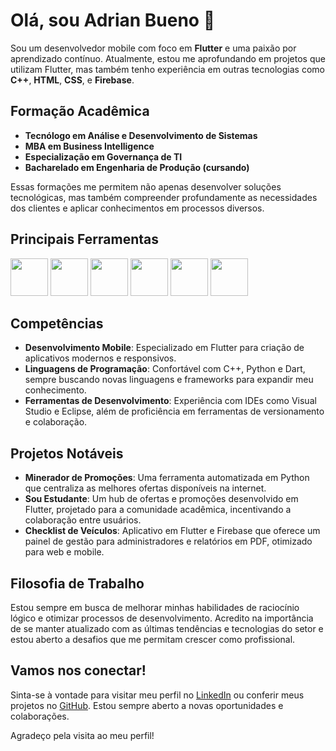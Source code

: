 # Olá, sou Adrian Bueno 👋

Sou um desenvolvedor mobile com foco em **Flutter** e uma paixão por aprendizado contínuo. Atualmente, estou me aprofundando em projetos que utilizam Flutter, mas também tenho experiência em outras tecnologias como **C++**, **HTML**, **CSS**, e **Firebase**.

## Formação Acadêmica

- **Tecnólogo em Análise e Desenvolvimento de Sistemas**
- **MBA em Business Intelligence**
- **Especialização em Governança de TI**
- **Bacharelado em Engenharia de Produção (cursando)**

Essas formações me permitem não apenas desenvolver soluções tecnológicas, mas também compreender profundamente as necessidades dos clientes e aplicar conhecimentos em processos diversos.

## Principais Ferramentas

<div>  
   
   <img src="https://cdn.jsdelivr.net/gh/devicons/devicon@latest/icons/flutter/flutter-original.svg" width="60"/>
   <img src="https://cdn.jsdelivr.net/gh/devicons/devicon@latest/icons/cplusplus/cplusplus-original.svg" width="60"/>
   <img src="https://cdn.jsdelivr.net/gh/devicons/devicon@latest/icons/firebase/firebase-original.svg" width="60"/>
   <img src="https://cdn.jsdelivr.net/gh/devicons/devicon@latest/icons/visualstudio/visualstudio-original.svg" width="60"/>
   <img src="https://cdn.jsdelivr.net/gh/devicons/devicon@latest/icons/eclipse/eclipse-original.svg" width="60"/>
   <img src="https://cdn.jsdelivr.net/gh/devicons/devicon@latest/icons/python/python-original.svg" width="60"/>        
          
          
</div>



## Competências

- **Desenvolvimento Mobile**: Especializado em Flutter para criação de aplicativos modernos e responsivos.
- **Linguagens de Programação**: Confortável com C++, Python e Dart, sempre buscando novas linguagens e frameworks para expandir meu conhecimento.
- **Ferramentas de Desenvolvimento**: Experiência com IDEs como Visual Studio e Eclipse, além de proficiência em ferramentas de versionamento e colaboração.

## Projetos Notáveis

- **Minerador de Promoções**: Uma ferramenta automatizada em Python que centraliza as melhores ofertas disponíveis na internet.
- **Sou Estudante**: Um hub de ofertas e promoções desenvolvido em Flutter, projetado para a comunidade acadêmica, incentivando a colaboração entre usuários.
- **Checklist de Veículos**: Aplicativo em Flutter e Firebase que oferece um painel de gestão para administradores e relatórios em PDF, otimizado para web e mobile.

## Filosofia de Trabalho

Estou sempre em busca de melhorar minhas habilidades de raciocínio lógico e otimizar processos de desenvolvimento. Acredito na importância de se manter atualizado com as últimas tendências e tecnologias do setor e estou aberto a desafios que me permitam crescer como profissional.

## Vamos nos conectar!

Sinta-se à vontade para visitar meu perfil no [LinkedIn](https://www.linkedin.com/in/euadrian/) ou conferir meus projetos no [GitHub](https://github.com/buenobr). Estou sempre aberto a novas oportunidades e colaborações.
<!--
## Estatísticas do GitHub

![Estatísticas do GitHub](https://github-readme-stats.vercel.app/api?username=buenobr&show_icons=true&theme=radical)

--- -->

Agradeço pela visita ao meu perfil!
